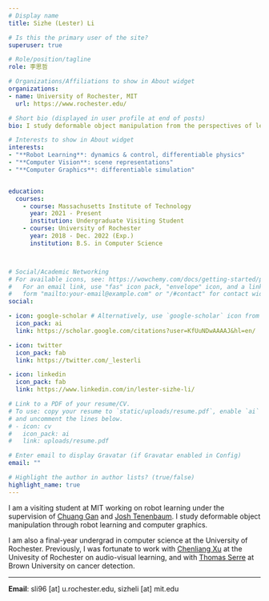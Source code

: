 ```yaml
---
# Display name
title: Sizhe (Lester) Li

# Is this the primary user of the site?
superuser: true

# Role/position/tagline
role: 李思哲

# Organizations/Affiliations to show in About widget
organizations:
- name: University of Rochester, MIT
  url: https://www.rochester.edu/

# Short bio (displayed in user profile at end of posts)
bio: I study deformable object manipulation from the perspectives of learning, robotics, and graphics.

# Interests to show in About widget
interests:
- "**Robot Learning**: dynamics & control, differentiable physics"
- "**Computer Vision**: scene representations"
- "**Computer Graphics**: differentiable simulation"


education:
  courses:
    - course: Massachusetts Institute of Technology
      year: 2021 - Present
      institution: Undergraduate Visiting Student
    - course: University of Rochester
      year: 2018 - Dec. 2022 (Exp.)
      institution: B.S. in Computer Science



# Social/Academic Networking
# For available icons, see: https://wowchemy.com/docs/getting-started/page-builder/#icons
#   For an email link, use "fas" icon pack, "envelope" icon, and a link in the
#   form "mailto:your-email@example.com" or "/#contact" for contact widget.
social:

- icon: google-scholar # Alternatively, use `google-scholar` icon from `ai` icon pack
  icon_pack: ai
  link: https://scholar.google.com/citations?user=KfUuNDwAAAAJ&hl=en/

- icon: twitter
  icon_pack: fab
  link: https://twitter.com/_lesterli

- icon: linkedin
  icon_pack: fab
  link: https://www.linkedin.com/in/lester-sizhe-li/

# Link to a PDF of your resume/CV.
# To use: copy your resume to `static/uploads/resume.pdf`, enable `ai` icons in `params.toml`, 
# and uncomment the lines below.
# - icon: cv
#   icon_pack: ai
#   link: uploads/resume.pdf

# Enter email to display Gravatar (if Gravatar enabled in Config)
email: ""

# Highlight the author in author lists? (true/false)
highlight_name: true
---
```

I am a visiting student at MIT working on robot learning under the supervision of [Chuang Gan](http://people.csail.mit.edu/ganchuang/) and [Josh Tenenbaum](http://web.mit.edu/cocosci/josh.html). I study deformable object manipulation through robot learning and computer graphics. 

I am also a final-year undergrad in computer science at the University of Rochester. Previously, I was fortunate to work with [Chenliang Xu](https://www.cs.rochester.edu/~cxu22/) at the Univesity of Rochester on audio-visual learning, and with [Thomas Serre](https://serre-lab.clps.brown.edu/person/thomas-serre/) at Brown University on cancer detection.

---

**Email**: sli96 [at] u.rochester.edu, sizheli [at] mit.edu